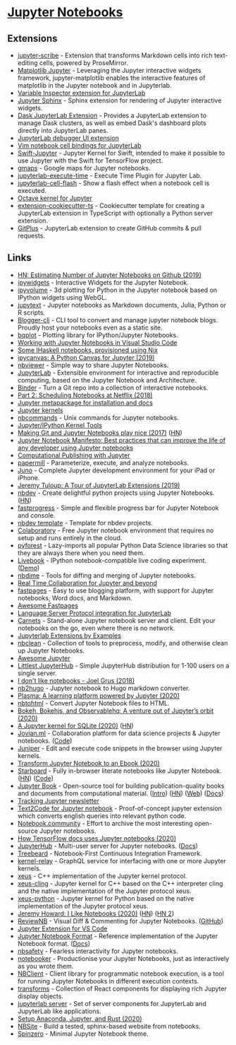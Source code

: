 # [Jupyter Notebooks](https://jupyter.org/)

## Extensions

- [jupyter-scribe](https://github.com/jupytercalpoly/jupyterlab-richtext-mode) - Extension that transforms Markdown cells into rich text-editing cells, powered by ProseMirror.
- [Matplotlib Jupyter](https://github.com/matplotlib/jupyter-matplotlib) - Leveraging the Jupyter interactive widgets framework, jupyter-matplotlib enables the interactive features of matplotlib in the Jupyter notebook and in Jupyterlab.
- [Variable Inspector extension for JupyterLab](https://github.com/lckr/jupyterlab-variableInspector)
- [Jupyter Sphinx](https://github.com/jupyter/jupyter-sphinx) - Sphinx extension for rendering of Jupyter interactive widgets.
- [Dask JupyterLab Extension](https://github.com/dask/dask-labextension) - Provides a JupyterLab extension to manage Dask clusters, as well as embed Dask's dashboard plots directly into JupyterLab panes.
- [JupyterLab debugger UI extension](https://github.com/jupyterlab/debugger)
- [Vim notebook cell bindings for JupyterLab](https://github.com/jwkvam/jupyterlab-vim)
- [Swift-Jupyter](https://github.com/google/swift-jupyter) - Jupyter Kernel for Swift, intended to make it possible to use Jupyter with the Swift for TensorFlow project.
- [gmaps](https://github.com/pbugnion/gmaps) - Google maps for Jupyter notebooks.
- [jupyterlab-execute-time](https://github.com/deshaw/jupyterlab-execute-time) - Execute Time Plugin for Jupyter Lab.
- [jupyterlab-cell-flash](https://github.com/jtpio/jupyterlab-cell-flash) - Show a flash effect when a notebook cell is executed.
- [Octave kernel for Jupyter](https://github.com/Calysto/octave_kernel)
- [extension-cookiecutter-ts](https://github.com/jupyterlab/extension-cookiecutter-ts) - Cookiecutter template for creating a JupyterLab extension in TypeScript with optionally a Python server extension.
- [GitPlus](https://github.com/ReviewNB/jupyterlab-gitplus) - JupyterLab extension to create GitHub commits & pull requests.

## Links

- [HN: Estimating Number of Jupyter Notebooks on Github (2019)](https://news.ycombinator.com/item?id=19859484)
- [ipywidgets](https://github.com/jupyter-widgets/ipywidgets) - Interactive Widgets for the Jupyter Notebook.
- [ipyvolume](https://github.com/maartenbreddels/ipyvolume) - 3d plotting for Python in the Jupyter notebook based on IPython widgets using WebGL.
- [jupytext](https://github.com/mwouts/jupytext) - Jupyter notebooks as Markdown documents, Julia, Python or R scripts.
- [Blogger-cli](https://github.com/hemanta212/blogger-cli) - CLI tool to convert and manage jupyter notebook blogs. Proudly host your notebooks even as a static site.
- [bqplot](https://github.com/bloomberg/bqplot) - Plotting library for IPython/Jupyter Notebooks.
- [Working with Jupyter Notebooks in Visual Studio Code](https://code.visualstudio.com/docs/python/jupyter-support)
- [Some IHaskell notebooks, provisioned using Nix](https://github.com/vaibhavsagar/notebooks)
- [ipycanvas: A Python Canvas for Jupyter (2019)](https://blog.jupyter.org/ipycanvas-a-python-canvas-for-jupyter-bbb51e4777f7)
- [nbviewer](https://nbviewer.jupyter.org/) - Simple way to share Jupyter Notebooks.
- [JupyterLab](https://github.com/jupyterlab/jupyterlab) - Extensible environment for interactive and reproducible computing, based on the Jupyter Notebook and Architecture.
- [Binder](https://mybinder.org/) - Turn a Git repo into a collection of interactive notebooks.
- [Part 2: Scheduling Notebooks at Netflix (2018)](https://medium.com/netflix-techblog/scheduling-notebooks-348e6c14cfd6)
- [Jupyter metapackage for installation and docs](https://github.com/jupyter/jupyter)
- [Jupyter kernels](https://github.com/jupyter/jupyter/wiki/Jupyter-kernels)
- [nbcommands](https://github.com/vinayak-mehta/nbcommands) - Unix commands for Jupyter notebooks.
- [Jupyter/IPython Kernel Tools](https://github.com/Calysto/metakernel)
- [Making Git and Jupyter Notebooks play nice (2017)](http://timstaley.co.uk/posts/making-git-and-jupyter-notebooks-play-nice/) ([HN](https://news.ycombinator.com/item?id=21661013))
- [Jupyter Notebook Manifesto: Best practices that can improve the life of any developer using Jupyter notebooks](https://cloudblog.withgoogle.com/products/ai-machine-learning/best-practices-that-can-improve-the-life-of-any-developer-using-jupyter-notebooks/amp/)
- [Computational Publishing with Jupyter](https://github.com/odewahn/computational-publishing)
- [papermill](https://github.com/nteract/papermill) - Parameterize, execute, and analyze notebooks.
- [Juno](https://juno.sh/) - Complete Jupyter development environment for your iPad or iPhone.
- [Jeremy Tuloup: A Tour of JupyterLab Extensions (2019)](https://www.youtube.com/watch?v=3pdrzhny9Lc)
- [nbdev](https://github.com/fastai/nbdev) - Create delightful python projects using Jupyter Notebooks. ([HN](https://news.ycombinator.com/item?id=22861585))
- [fastprogress](https://github.com/fastai/fastprogress) - Simple and flexible progress bar for Jupyter Notebook and console.
- [nbdev template](https://github.com/fastai/nbdev_template) - Template for nbdev projects.
- [Colaboratory](https://colab.research.google.com/notebooks/welcome.ipynb) - Free Jupyter notebook environment that requires no setup and runs entirely in the cloud.
- [pyforest](https://github.com/8080labs/pyforest) - Lazy-imports all popular Python Data Science libraries so that they are always there when you need them.
- [Livebook](https://github.com/inkandswitch/livebook) - IPython notebook-compatible live coding experiment. ([Demo](https://www.youtube.com/watch?v=hznPSDDF4Jk))
- [nbdime](https://github.com/jupyter/nbdime) - Tools for diffing and merging of Jupyter notebooks.
- [Real Time Collaboration for Jupyter and beyond](https://github.com/jupyterlab/rtc)
- [fastpages](https://github.com/fastai/fastpages) - Easy to use blogging platform, with support for Jupyter notebooks, Word docs, and Markdown.
- [Awesome Fastpages](https://forums.fast.ai/t/awesome-fastpages-share-your-blog/71259)
- [Language Server Protocol integration for JupyterLab](https://github.com/krassowski/jupyterlab-lsp)
- [Carnets](https://github.com/holzschu/Carnets) - Stand-alone Jupyter notebook server and client. Edit your notebooks on the go, even where there is no network.
- [Jupyterlab Extensions by Examples](https://github.com/jupyterlab/extension-examples)
- [nbclean](https://github.com/choldgraf/nbclean) - Collection of tools to preprocess, modify, and otherwise clean up Jupyter Notebooks.
- [Awesome Jupyter](https://github.com/markusschanta/awesome-jupyter)
- [Littlest JupyterHub](https://github.com/jupyterhub/the-littlest-jupyterhub) - Simple JupyterHub distribution for 1-100 users on a single server.
- [I don't like notebooks - Joel Grus (2018)](https://www.youtube.com/watch?v=7jiPeIFXb6U)
- [nb2hugo](https://github.com/vlunot/nb2hugo) - Jupyter notebook to Hugo markdown converter.
- [Plasma: A learning platform powered by Jupyter (2020)](https://blog.jupyter.org/plasma-a-learning-platform-powered-by-jupyter-1b850fcd8624)
- [nbtohtml](https://github.com/samuelmeuli/nbtohtml) - Convert Jupyter Notebook files to HTML.
- [Bokeh, Bokehjs, and Observablehq: A venture out of Jupyter’s orbit (2020)](https://towardsdatascience.com/bokeh-bokehjs-and-observablehq-6ddf0c5ffe8a)
- [A Jupyter kernel for SQLite (2020)](https://blog.jupyter.org/a-jupyter-kernel-for-sqlite-9549c5dcf551) ([HN](https://news.ycombinator.com/item?id=23539541))
- [Jovian.ml](https://www.jovian.ml/) - Collaboration platform for data science projects & Jupyter notebooks. ([Code](https://github.com/JovianML/jovian-py))
- [Juniper](https://github.com/ines/juniper) - Edit and execute code snippets in the browser using Jupyter kernels.
- [Transform Jupyter Notebook to an Ebook (2020)](https://towardsdatascience.com/transform-jupyter-notebook-to-an-ebook-ef3a9d32ac4f)
- [Starboard](https://starboard.gg/) - Fully in-browser literate notebooks like Jupyter Notebook. ([HN](https://news.ycombinator.com/item?id=24029002)) ([Code](https://github.com/gzuidhof/starboard-notebook))
- [Jupyter Book](https://github.com/executablebooks/jupyter-book) - Open-source tool for building publication-quality books and documents from computational material. ([Intro](https://blog.jupyter.org/announcing-the-new-jupyter-book-cbf7aa8bc72e)) ([HN](https://news.ycombinator.com/item?id=24136955)) ([Web](https://jupyterbook.org/intro.html)) ([Docs](https://executablebooks.org/en/latest/))
- [Tracking Jupyter newsletter](https://tinyletter.com/TrackingJupyter/)
- [Text2Code for Jupyter notebook](https://github.com/deepklarity/jupyter-text2code) - Proof-of-concept jupyter extension which converts english queries into relevant python code.
- [Notebook.community](https://notebook.community/) - Effort to archive the most interesting open-source Jupyter notebooks.
- [How TensorFlow docs uses Jupyter notebooks (2020)](https://blog.tensorflow.org/2020/10/how-tensorflow-docs-uses-juypter-notebooks.html)
- [JupyterHub](https://github.com/jupyterhub/jupyterhub) - Multi-user server for Jupyter notebooks. ([Docs](https://jupyterhub.readthedocs.io/en/stable/))
- [Treebeard](https://github.com/treebeardtech/treebeard) - Notebook-First Continuous Integration Framework.
- [kernel-relay](https://github.com/nteract/kernel-relay) - GraphQL service for interfacing with one or more Jupyter kernels.
- [xeus](https://github.com/jupyter-xeus/xeus) - C++ implementation of the Jupyter kernel protocol.
- [xeus-cling](https://github.com/jupyter-xeus/xeus-cling) - Jupyter kernel for C++ based on the C++ interpreter cling and the native implementation of the Jupyter protocol xeus.
- [xeus-python](https://github.com/jupyter-xeus/xeus-python) - Jupyter kernel for Python based on the native implementation of the Jupyter protocol xeus.
- [Jeremy Howard: I Like Notebooks (2020)](https://www.youtube.com/watch?v=9Q6sLbz37gk) ([HN](https://news.ycombinator.com/item?id=24926214)) ([HN 2](https://news.ycombinator.com/item?id=24945671))
- [ReviewNB](https://www.reviewnb.com/) - Visual Diff & Commenting for Jupyter Notebooks. ([GitHub](https://github.com/ReviewNB))
- [Jupyter Extension for VS Code](https://github.com/microsoft/vscode-jupyter)
- [Jupyter Notebook Format](https://github.com/jupyter/nbformat) - Reference implementation of the Jupyter Notebook format. ([Docs](https://nbformat.readthedocs.io/en/latest/))
- [nbsafety](https://github.com/nbsafety-project/nbsafety) - Fearless interactivity for Jupyter notebooks.
- [notebooker](https://github.com/man-group/notebooker) - Productionise your Jupyter Notebooks, just as interactively as you wrote them.
- [NBClient](https://github.com/jupyter/nbclient) - Client library for programmatic notebook execution, is a tool for running Jupyter Notebooks in different execution contexts.
- [transforms](https://github.com/nteract/outputs) - Collection of React components for displaying rich Jupyter display objects.
- [jupyterlab server](https://github.com/jupyterlab/jvomupyterlab_server) - Set of server components for JupyterLab and JupyterLab like applications.
- [Setup Anaconda, Jupyter, and Rust (2020)](https://datacrayon.com/posts/programming/rust-notebooks/setup-anaconda-jupyter-and-rust/)
- [NBSite](https://github.com/pyviz-dev/nbsite) - Build a tested, sphinx-based website from notebooks.
- [Spinzero](https://github.com/neilpanchal/spinzero-jupyter-theme) - Minimal Jupyter Notebook theme.
